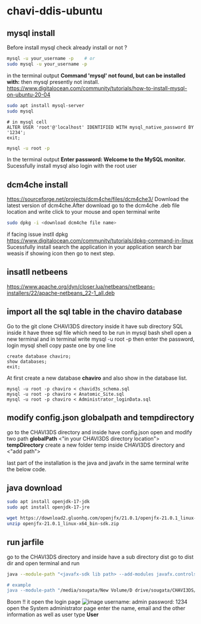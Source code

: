 # chavi-ddis-ubuntu

## mysql install
Before install mysql check already install or not ?
```bash
mysql -u your_username -p    # or
sudo mysql -u your_username -p   
```
in the terminal output **Command 'mysql' not found, but can be installed with:** then mysql presently not install.
https://www.digitalocean.com/community/tutorials/how-to-install-mysql-on-ubuntu-20-04
```bash
sudo apt install mysql-server
sudo mysql
```
```mysql
# in mysql cell
ALTER USER 'root'@'localhost' IDENTIFIED WITH mysql_native_password BY '1234';
exit;
```
```bash
mysql -u root -p
```
In the terminal output 
**Enter password: 
Welcome to the MySQL monitor.**
Sucessfully install mysql also login with the root user

## dcm4che install
https://sourceforge.net/projects/dcm4che/files/dcm4che3/
Download the latest version of dcm4che.After download go to the dcm4che .deb file location and write click to your mouse and open terminal write
```bash
sudo dpkg -i <download dcm4che file name>
```
if facing issue instll dpkg
https://www.digitalocean.com/community/tutorials/dpkg-command-in-linux
Sucessfully install search the application in your application search bar weasis if showing icon then go to next step.

## insatll netbeens
https://www.apache.org/dyn/closer.lua/netbeans/netbeans-installers/22/apache-netbeans_22-1_all.deb

## import all the sql table in the chaviro database
Go to the git clone CHAVI3DS directory inside it have sub directory SQL inside it have three sql file which need to be run in mysql bash shell
open a new terminal and in terminal write mysql -u root -p then enter the password, login mysql shell copy paste one by one line
```mysql
create database chaviro;
show databases;
exit;
```
At first create a new database **chaviro** and also show in the database list.
```
mysql -u root -p chaviro < chavid3s_schema.sql
mysql -u root -p chaviro < Anatomic_Site.sql
mysql -u root -p chaviro < Administrator_loginData.sql
```
## modify config.json globalpath and tempdirectory
go to the CHAVI3DS directory and inside have config.json open and modify two path 
**globalPath**  <"in your CHAVI3DS directory location">
**tempDirectory** create a new folder temp inside CHAVI3DS directory and <"add path">

last part of the installation is the java and javafx in the same terminal write the below code.
## java download
```bash
sudo apt install openjdk-17-jdk
sudo apt install openjdk-17-jre

wget https://download2.gluonhq.com/openjfx/21.0.1/openjfx-21.0.1_linux-x64_bin-sdk.zip
unzip openjfx-21.0.1_linux-x64_bin-sdk.zip
```

## run jarfile 
go to the CHAVI3DS directory and inside have a sub directory dist go to dist dir and open terminal and run
```bash
java --module-path "<javafx-sdk lib path> --add-modules javafx.controls,javafx.fxml -jar DicomODIS.jar

# example
java --module-path "/media/sougata/New Volume/D drive/sougata/CHAVI3DS/javafx-sdk-21.0.1/lib" --add-modules javafx.controls,javafx.fxml -jar DicomODIS.jar
```

Boom !! it open the login page
![image](https://github.com/user-attachments/assets/b4a3af9d-ea30-4312-a648-70717d09fda5)
username: admin
password: 1234
open the System administrator page enter the name, email and the other information as well as user type **User**




